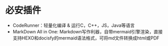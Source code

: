 # 必安插件
* CodeRunner：轻量化编译 & 运行C，C++，JS，Java等语言
* MarkDown All in One: Markdown写作利器，自带mermaid引擎渲染，直接支持HEXO和docisfy的mermaid语法格式，可将md文件转换成html或PDF
